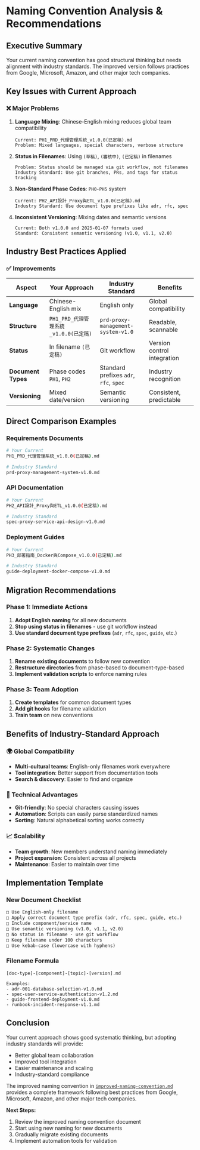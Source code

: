 # Naming Convention Analysis & Recommendations

## Executive Summary

Your current naming convention has good structural thinking but needs alignment with industry standards. The improved version follows practices from Google, Microsoft, Amazon, and other major tech companies.

## Key Issues with Current Approach

### ❌ Major Problems

1. **Language Mixing**: Chinese-English mixing reduces global team compatibility
   ```
   Current: PH1_PRD_代理管理系統_v1.0.0(已定稿).md
   Problem: Mixed languages, special characters, verbose structure
   ```

2. **Status in Filenames**: Using `(草稿)`, `(審核中)`, `(已定稿)` in filenames
   ```
   Problem: Status should be managed via git workflow, not filenames
   Industry Standard: Use git branches, PRs, and tags for status tracking
   ```

3. **Non-Standard Phase Codes**: `PH0-PH5` system
   ```
   Current: PH2_API設計_Proxy與ETL_v1.0.0(已定稿).md
   Industry Standard: Use document type prefixes like adr, rfc, spec
   ```

4. **Inconsistent Versioning**: Mixing dates and semantic versions
   ```
   Current: Both v1.0.0 and 2025-01-07 formats used
   Standard: Consistent semantic versioning (v1.0, v1.1, v2.0)
   ```

## Industry Best Practices Applied

### ✅ Improvements

| Aspect | Your Approach | Industry Standard | Benefits |
|--------|---------------|-------------------|----------|
| **Language** | Chinese-English mix | English only | Global compatibility |
| **Structure** | `PH1_PRD_代理管理系統_v1.0.0(已定稿)` | `prd-proxy-management-system-v1.0` | Readable, scannable |
| **Status** | In filename `(已定稿)` | Git workflow | Version control integration |
| **Document Types** | Phase codes `PH1`, `PH2` | Standard prefixes `adr`, `rfc`, `spec` | Industry recognition |
| **Versioning** | Mixed date/version | Semantic versioning | Consistent, predictable |

## Direct Comparison Examples

### Requirements Documents
```bash
# Your Current
PH1_PRD_代理管理系統_v1.0.0(已定稿).md

# Industry Standard  
prd-proxy-management-system-v1.0.md
```

### API Documentation
```bash
# Your Current
PH2_API設計_Proxy與ETL_v1.0.0(已定稿).md

# Industry Standard
spec-proxy-service-api-design-v1.0.md
```

### Deployment Guides
```bash
# Your Current
PH3_部署指南_Docker與Compose_v1.0.0(已定稿).md

# Industry Standard
guide-deployment-docker-compose-v1.0.md
```

## Migration Recommendations

### Phase 1: Immediate Actions
1. **Adopt English naming** for all new documents
2. **Stop using status in filenames** - use git workflow instead
3. **Use standard document type prefixes** (`adr`, `rfc`, `spec`, `guide`, etc.)

### Phase 2: Systematic Changes
1. **Rename existing documents** to follow new convention
2. **Restructure directories** from phase-based to document-type-based
3. **Implement validation scripts** to enforce naming rules

### Phase 3: Team Adoption
1. **Create templates** for common document types
2. **Add git hooks** for filename validation
3. **Train team** on new conventions

## Benefits of Industry-Standard Approach

### 🌍 Global Compatibility
- **Multi-cultural teams**: English-only filenames work everywhere
- **Tool integration**: Better support from documentation tools
- **Search & discovery**: Easier to find and organize

### 🔧 Technical Advantages
- **Git-friendly**: No special characters causing issues
- **Automation**: Scripts can easily parse standardized names
- **Sorting**: Natural alphabetical sorting works correctly

### 📈 Scalability
- **Team growth**: New members understand naming immediately
- **Project expansion**: Consistent across all projects
- **Maintenance**: Easier to maintain over time

## Implementation Template

### New Document Checklist
```markdown
□ Use English-only filename
□ Apply correct document type prefix (adr, rfc, spec, guide, etc.)
□ Include component/service name
□ Use semantic versioning (v1.0, v1.1, v2.0)
□ No status in filename - use git workflow
□ Keep filename under 100 characters
□ Use kebab-case (lowercase with hyphens)
```

### Filename Formula
```
[doc-type]-[component]-[topic]-[version].md

Examples:
- adr-001-database-selection-v1.0.md
- spec-user-service-authentication-v1.2.md  
- guide-frontend-deployment-v1.0.md
- runbook-incident-response-v1.1.md
```

## Conclusion

Your current approach shows good systematic thinking, but adopting industry standards will provide:
- Better global team collaboration
- Improved tool integration
- Easier maintenance and scaling
- Industry-standard compliance

The improved naming convention in [`improved-naming-convention.md`](improved-naming-convention.md) provides a complete framework following best practices from Google, Microsoft, Amazon, and other major tech companies.

**Next Steps:**
1. Review the improved naming convention document
2. Start using new naming for new documents
3. Gradually migrate existing documents
4. Implement automation tools for validation